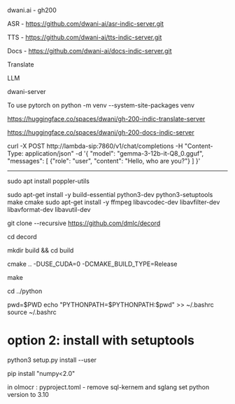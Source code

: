dwani.ai - gh200


ASR - https://github.com/dwani-ai/asr-indic-server.git

TTS - https://github.com/dwani-ai/tts-indic-server.git

Docs - https://github.com/dwani-ai/docs-indic-server.git

Translate

LLM

dwani-server 


To use pytorch on 
python -m venv --system-site-packages venv


https://huggingface.co/spaces/dwani/gh-200-indic-translate-server 

https://huggingface.co/spaces/dwani/gh-200-docs-indic-server 

curl -X POST http://lambda-sip:7860/v1/chat/completions -H "Content-Type: application/json" -d '{
  "model": "gemma-3-12b-it-Q8_0.gguf",
  "messages": [
    {"role": "user", "content": "Hello, who are you?"}
  ]
}'


---

sudo apt install poppler-utils


sudo apt-get install -y build-essential python3-dev python3-setuptools make cmake
sudo apt-get install -y ffmpeg libavcodec-dev libavfilter-dev libavformat-dev libavutil-dev

git clone --recursive https://github.com/dmlc/decord

cd decord

mkdir build && cd build

cmake .. -DUSE_CUDA=0 -DCMAKE_BUILD_TYPE=Release

make

cd ../python

pwd=$PWD
echo "PYTHONPATH=$PYTHONPATH:$pwd" >> ~/.bashrc
source ~/.bashrc
# option 2: install with setuptools
python3 setup.py install --user



pip install "numpy<2.0"



in olmocr :  pyproject.toml - remove sql-kernem and sglang
set python version to 3.10
<!--

diff --git a/pyproject.toml b/pyproject.toml
index 0eec834..431216f 100644
--- a/pyproject.toml
+++ b/pyproject.toml
@@ -17,7 +17,7 @@ classifiers = [
 authors = [
     {name = "Allen Institute for Artificial Intelligence", email = "jakep@allenai.org"}
 ]
-requires-python = ">=3.11"
+requires-python = ">=3.10"
 dependencies = [
   "cached-path",
   "smart_open",
@@ -50,8 +50,6 @@ Changelog = "https://github.com/allenai/olmocr/blob/main/CHANGELOG.md"
 
 [project.optional-dependencies]
 gpu = [
-    "sgl-kernel==0.0.3.post1",
-    "sglang[all]==0.4.2",
 ]
 
 dev = [
 -->